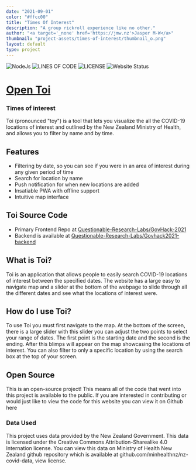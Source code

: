 ```yaml
---
date: "2021-09-01"
color: "#ffcc00"
title: "Times Of Interest"
description: "A group rickroll experience like no other."
author: "<a target='_none' href='https://jmw.nz'>Jasper M-W</a>"
thumbnail: "project-assets/times-of-interest/thumbnail_o.png"
layout: default
type: project
---
```


![NodeJs](https://img.shields.io/badge/Powered%20By-Svelte-f7311b?style=for-the-badge)
![LINES OF CODE](https://img.shields.io/tokei/lines/github/Questionable-Research-Labs/Govhack-2021?style=for-the-badge)
![LICENSE](https://img.shields.io/github/license/Questionable-Research-Labs/Govhack-2021?style=for-the-badge)
![Website Status](https://img.shields.io/website?down_message=offline&label=Status&style=for-the-badge&up_message=online&url=https%3A%2F%2Ftoi.qrl.nz)

# [Open Toi](https://toi.qrl.nz) 

### Times of interest


Toi (pronounced "toy") is a tool that lets you visualize the all the COVID-19 locations of interest and outlined by the New Zealand Ministry of Health, and allows you to filter by name and by time.

## Features

- Filtering by date, so you can see if you were in an area of interest during any given period of time
- Search for location by name
- Push notification for when new locations are added
- Insatiable PWA with offline support
- Intuitive map interface


## Toi Source Code

 - Primary Frontend Repo at [Questionable-Research-Labs/GovHack-2021](https://github.com/Questionable-Research-Labs/GovHack-2021)
 - Backend is available at [Questionable-Research-Labs/Govhack2021-backend](https://github.com/Questionable-Research-Labs/Govhack2021-backend)


## What is Toi?
Toi is an application that allows people to easily search COVID-19 locations of interest between the specified dates. The website has a large easy to navigate map and a slider at the bottom of the webpage to slide through all the different dates and see what the locations of interest were.

## How do I use Toi?
To use Toi you must first navigate to the map. At the bottom of the screen, there is a large slider with this slider you can adjust the two points to select your range of dates. The first point is the starting date and the second is the ending. After this blimps will appear on the map showcasing the locations of interest. You can also filter to only a specific location by using the search box at the top of your screen.

## Open Source
This is an open-source project! This means all of the code that went into this project is available to the public. If you are interested in contributing or would just like to view the code for this website you can view it on Github here

### Data Used
This project uses data provided by the New Zealand Government. This data is licensed under the Creative Commons Attribution-Sharealike 4.0 Internation license. You can view this data on Ministry of Health New Zealand github repository which is available at github.com/minhealthnz/nz-covid-data, view license.